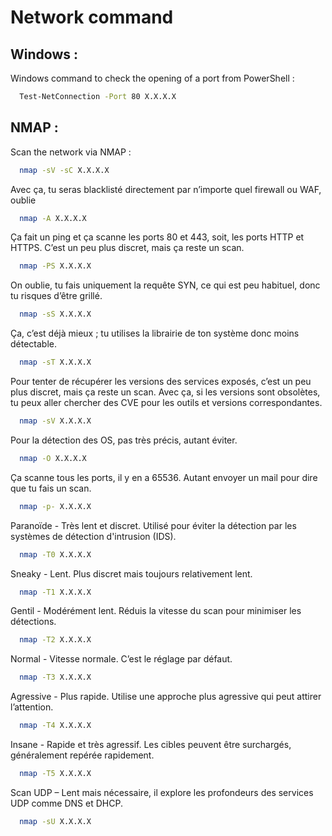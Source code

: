 
# Network command 

## Windows : 

Windows command to check the opening of a port from PowerShell : 

```bash
  Test-NetConnection -Port 80 X.X.X.X
```

## NMAP : 

Scan the network via NMAP :

```bash
  nmap -sV -sC X.X.X.X
```

Avec ça, tu seras blacklisté directement par n’importe quel firewall ou WAF, oublie

```bash
  nmap -A X.X.X.X
```

Ça fait un ping et ça scanne les ports 80 et 443, soit, les ports HTTP et HTTPS. C’est un peu plus discret, mais ça reste un scan.
```bash
  nmap -PS X.X.X.X
```

On oublie, tu fais uniquement la requête SYN, ce qui est peu habituel, donc tu risques d’être grillé.

```bash
  nmap -sS X.X.X.X
```

Ça, c’est déjà mieux ; tu utilises la librairie de ton système donc moins détectable.

```bash
  nmap -sT X.X.X.X
```

Pour tenter de récupérer les versions des services exposés, c’est un peu plus discret, mais ça reste un scan. Avec ça, si les versions sont obsolètes, tu peux aller chercher des CVE pour les outils et versions correspondantes.

```bash
  nmap -sV X.X.X.X
```

Pour la détection des OS, pas très précis, autant éviter.

```bash
  nmap -O X.X.X.X
```

Ça scanne tous les ports, il y en a 65536. Autant envoyer un mail pour dire que tu fais un scan.

```bash
  nmap -p- X.X.X.X
```

Paranoïde - Très lent et discret. Utilisé pour éviter la détection par les systèmes de détection d'intrusion (IDS).

```bash
  nmap -T0 X.X.X.X
```

Sneaky - Lent. Plus discret mais toujours relativement lent.

```bash
  nmap -T1 X.X.X.X
```

Gentil - Modérément lent. Réduis la vitesse du scan pour minimiser les détections.

```bash
  nmap -T2 X.X.X.X
```

Normal - Vitesse normale. C’est le réglage par défaut.

```bash
  nmap -T3 X.X.X.X
```

Agressive - Plus rapide. Utilise une approche plus agressive qui peut attirer l’attention.

```bash
  nmap -T4 X.X.X.X
```

Insane - Rapide et très agressif. Les cibles peuvent être surchargés, généralement repérée rapidement.

```bash
  nmap -T5 X.X.X.X
```

Scan UDP – Lent mais nécessaire, il explore les profondeurs des services UDP comme DNS et DHCP.

```bash
  nmap -sU X.X.X.X
```
